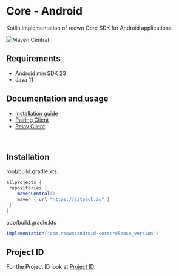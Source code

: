 # **Core - Android**

Kotlin implementation of reown Core SDK for Android applications.

![Maven Central](https://img.shields.io/maven-central/v/com.walletconnect/android-core)

## Requirements

* Android min SDK 23
* Java 11

## Documentation and usage

* [Installation guide](https://docs.walletconnect.com/2.0/kotlin/core/installation)
* [Pairing Client](https://docs.walletconnect.com/2.0/kotlin/core/pairing)
* [Relay Client](https://docs.walletconnect.com/2.0/kotlin/core/relay)

&nbsp;

## Installation

root/build.gradle.kts:

```gradle
allprojects {
 repositories {
    mavenCentral()
    maven { url "https://jitpack.io" }
 }
}
```

app/build.gradle.kts

```gradle
implementation("com.reown:android-core:release_version")
```

## Project ID

For the Project ID look at [Project ID](https://walletconnect.com/).
